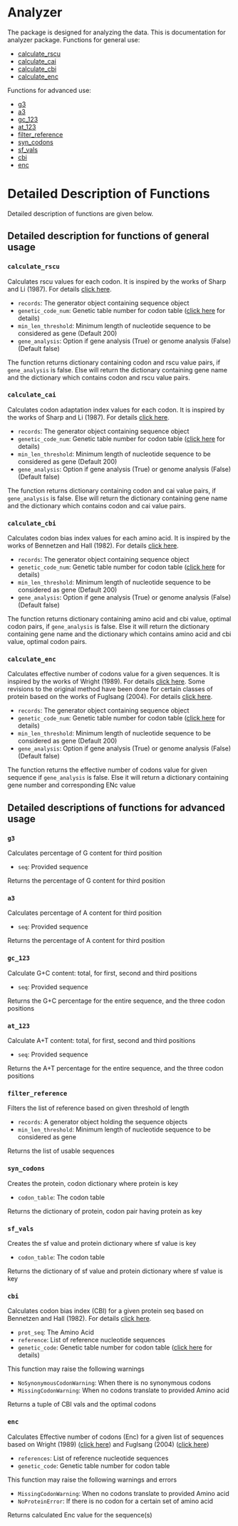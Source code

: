 # Analyzer

The package is designed for analyzing the data. This is documentation for analyzer package.
Functions for general use:

- [calculate_rscu](#calculate_rscu)
- [calculate_cai](#calculate_cai)
- [calculate_cbi](#calculate_cbi)
- [calculate_enc](#calculate_enc)

Functions for advanced use:

- [g3](#g3)
- [a3](#a3)
- [gc_123](#gc_123)
- [at_123](#at_123)
- [filter_reference](#filter_reference)
- [syn_codons](#syn_codons)
- [sf_vals](#sf_vals)
- [cbi](#cbi)
- [enc](#enc)

# Detailed Description of Functions

Detailed description of functions are given below.

## Detailed description for functions of general usage

### `calculate_rscu`

Calculates rscu values for each codon. It is inspired by the works of Sharp and Li (1987). For
details [click here](https://doi.org/10.1093/nar/15.3.1281).

- `records`: The generator object containing sequence object
- `genetic_code_num`: Genetic table number for codon
  table ([click here](https://www.ncbi.nlm.nih.gov/Taxonomy/Utils/wprintgc.cgi) for details)
- `min_len_threshold`: Minimum length of nucleotide sequence to be considered as gene (Default 200)
- `gene_analysis`: Option if gene analysis (True) or genome analysis (False) (Default false)

The function returns dictionary containing codon and rscu value pairs, if `gene_analysis` is false. Else will return the
dictionary containing gene name and the dictionary which contains codon and rscu value pairs.

### `calculate_cai`

Calculates codon adaptation index values for each codon. It is inspired by the works of Sharp and Li (1987). For
details [click here](https://doi.org/10.1093/nar/15.3.1281).

- `records`: The generator object containing sequence object
- `genetic_code_num`: Genetic table number for codon
  table ([click here](https://www.ncbi.nlm.nih.gov/Taxonomy/Utils/wprintgc.cgi) for details)
- `min_len_threshold`: Minimum length of nucleotide sequence to be considered as gene (Default 200)
- `gene_analysis`: Option if gene analysis (True) or genome analysis (False) (Default false)

The function returns dictionary containing codon and cai value pairs, if `gene_analysis` is false. Else will return the
dictionary containing gene name and the dictionary which contains codon and cai value pairs.

### `calculate_cbi`

Calculates codon bias index values for each amino acid. It is inspired by the works of Bennetzen and Hall (1982). For
details [click here](https://doi.org/10.1016/S0021-9258(19)81068-2).

- `records`: The generator object containing sequence object
- `genetic_code_num`: Genetic table number for codon
  table ([click here](https://www.ncbi.nlm.nih.gov/Taxonomy/Utils/wprintgc.cgi) for details)
- `min_len_threshold`: Minimum length of nucleotide sequence to be considered as gene (Default 200)
- `gene_analysis`: Option if gene analysis (True) or genome analysis (False) (Default false)

The function returns dictionary containing amino acid and cbi value, optimal codon pairs, if `gene_analysis` is false.
Else it will return the dictionary containing gene name and the dictionary which contains amino acid and cbi value,
optimal codon pairs.

### `calculate_enc`

Calculates effective number of codons value for a given sequences. It is inspired by the works of Wright (1989). For
details [click here](https://doi.org/10.1016/0378-1119(90)90491-9). Some revisions to the original method have been done
for certain classes of
protein based on the works of Fuglsang (2004). For details [click here](https://doi.org/10.1016/j.bbrc.2004.03.138).

- `records`: The generator object containing sequence object
- `genetic_code_num`: Genetic table number for codon
  table ([click here](https://www.ncbi.nlm.nih.gov/Taxonomy/Utils/wprintgc.cgi) for details)
- `min_len_threshold`: Minimum length of nucleotide sequence to be considered as gene (Default 200)
- `gene_analysis`: Option if gene analysis (True) or genome analysis (False) (Default false)

The function returns the effective number of codons value for given sequence if `gene_analysis` is false. Else it will
return a dictionary containing gene number and corresponding ENc value

## Detailed descriptions of functions for advanced usage

### `g3`

Calculates percentage of G content for third position

- `seq`: Provided sequence

Returns the percentage of G content for third position

### `a3`

Calculates percentage of A content for third position

- `seq`: Provided sequence

Returns the percentage of A content for third position

### `gc_123`

Calculate G+C content: total, for first, second and third positions

- `seq`: Provided sequence

Returns the G+C percentage for the entire sequence, and the three codon positions

### `at_123`

Calculate A+T content: total, for first, second and third positions

- `seq`: Provided sequence

Returns the A+T percentage for the entire sequence, and the three codon positions

### `filter_reference`

Filters the list of reference based on given threshold of length

- `records`: A generator object holding the sequence objects
- `min_len_threshold`: Minimum length of nucleotide sequence to be considered as gene

Returns the list of usable sequences

### `syn_codons`

Creates the protein, codon dictionary where protein is key

- `codon_table`: The codon table

Returns the dictionary of protein, codon pair having protein as key

### `sf_vals`

Creates the sf value and protein dictionary where sf value is key

- `codon_table`: The codon table

Returns the dictionary of sf value and protein dictionary where sf value is key

### `cbi`

Calculates codon bias index (CBI) for a given protein seq based on Bennetzen and Hall (1982). For
details [click here](https://doi.org/10.1016/S0021-9258(19)81068-2).

- `prot_seq`: The Amino Acid
- `reference`: List of reference nucleotide sequences
- `genetic_code`: Genetic table number for codon
  table ([click here](https://www.ncbi.nlm.nih.gov/Taxonomy/Utils/wprintgc.cgi) for details)

This function may raise the following warnings

- `NoSynonymousCodonWarning`: When there is no synonymous codons
- `MissingCodonWarning`: When no codons translate to provided Amino acid

Returns a tuple of CBI vals and the optimal codons

### `enc`

Calculates Effective number of codons (Enc) for a given list of sequences based on Wright (1989)
([click here](https://doi.org/10.1016/0378-1119(90)90491-9)) and Fuglsang
(2004) ([click here](https://doi.org/10.1016/j.bbrc.2004.03.138))

- `references`: List of reference nucleotide sequences
- `genetic_code`: Genetic table number for codon table

This function may raise the following warnings and errors

- `MissingCodonWarning`: When no codons translate to provided Amino acid
- `NoProteinError`: If there is no codon for a certain set of amino acid

Returns calculated Enc value for the sequence(s)